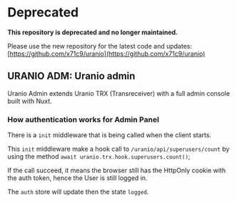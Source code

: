 # Deprecated

**This repository is deprecated and no longer maintained.**

Please use the new repository for the latest code and updates:  
[https://github.com/x71c9/uranio](https://github.com/x71c9/uranio)

## URANIO ADM: Uranio admin

Uranio Admin extends Uranio TRX (Transreceiver) with a full admin console
built with Nuxt.

### How authentication works for Admin Panel

There is a `init` middleware that is being called when the client starts.

This `init` middleware make a hook call to `/uranio/api/superusers/count` by
using the method `await uranio.trx.hook.superusers.count()`;

If the call succeed, it means the browser still has the HttpOnly cookie with
the auth token, hence the User is still logged in.

The `auth` store will update then the state `logged`.
